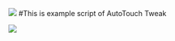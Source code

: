 ![](https://autotouch.net/static/img/logo.png)
#This is example script of AutoTouch Tweak

![](https://media.giphy.com/media/Lo61hnyqjrlFKmqrDM/giphy.gif)
